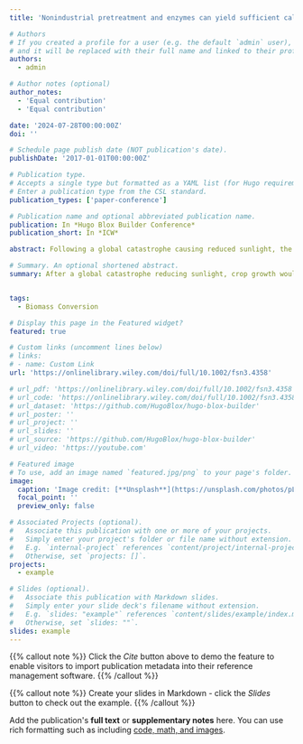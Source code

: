 ```yaml
---
title: 'Nonindustrial pretreatment and enzymes can yield sufficient calories from lignocellulosic biomass for human survival'

# Authors
# If you created a profile for a user (e.g. the default `admin` user), write the username (folder name) here
# and it will be replaced with their full name and linked to their profile.
authors:
  - admin

# Author notes (optional)
author_notes:
  - 'Equal contribution'
  - 'Equal contribution'

date: '2024-07-28T00:00:00Z'
doi: ''

# Schedule page publish date (NOT publication's date).
publishDate: '2017-01-01T00:00:00Z'

# Publication type.
# Accepts a single type but formatted as a YAML list (for Hugo requirements).
# Enter a publication type from the CSL standard.
publication_types: ['paper-conference']

# Publication name and optional abbreviated publication name.
publication: In *Hugo Blox Builder Conference*
publication_short: In *ICW*

abstract: Following a global catastrophe causing reduced sunlight, the environment would become unfavorable for crop growth. Under such conditions, people might need to convert inedible plant biomass into food to meet their daily nutritional requirements. However, the possibility of converting biomass into food under low-resource conditions has not been thoroughly studied. To address this uncertainty, we evaluated the potential for using resources available in a typical household to extract sugars from willow biomass and meet the carbohydrate needs of an adult. Grinding willow biomass in a household blender for 24 min produced willow particles similar to those produced in a laboratory-scale Wiley mill. Thermal treatments of these particles with hot water extraction, pressure cooking, or microwaving only extracted 0.5%–0.8% (w/w) glucose from the biomass. Household acid or alkali treatments yielded only 0.5% (w/w) glucose. These sugar yields would be insufficient to provide nutrition to an adult. In contrast, enzymatic hydrolysis of pretreated willow at 50°C for 72 h yielded 2%–8% (w/w) glucose, and pretreating willow with sodium hydroxide and pressure before enzymatic treatment increased glucose yields to 28% (w/w). With this pretreatment approach and subsequent enzymatic conversion, ~1.4 kg of biomass/day could potentially fulfill the energy needs of an adult under post-catastrophic conditions. We posit that while biomass can be successfully pretreated for enzymatic deconstruction at a household level, producing sufficient enzymes for efficient sugar extraction from inedible plant biomass in a post-catastrophic environment might not be feasible at the household scale, thus requiring community-scale infrastructure and coordination.

# Summary. An optional shortened abstract.
summary: After a global catastrophe reducing sunlight, crop growth would suffer, requiring alternative food sources like inedible plant biomass. This study examined whether typical household resources could convert willow biomass into edible sugars. While basic methods like grinding, heating, and chemical treatments extracted less than 1% glucose, enzymatic hydrolysis—especially after sodium hydroxide pretreatment—yielded up to 28% glucose. This could meet an adult’s energy needs with ~1.4 kg of biomass daily. However, producing the necessary enzymes at home is likely unfeasible, suggesting a need for community-level solutions.


tags:
  - Biomass Conversion

# Display this page in the Featured widget?
featured: true

# Custom links (uncomment lines below)
# links:
# - name: Custom Link
url: 'https://onlinelibrary.wiley.com/doi/full/10.1002/fsn3.4358'

# url_pdf: 'https://onlinelibrary.wiley.com/doi/full/10.1002/fsn3.4358'
# url_code: 'https://onlinelibrary.wiley.com/doi/full/10.1002/fsn3.4358'
# url_dataset: 'https://github.com/HugoBlox/hugo-blox-builder'
# url_poster: ''
# url_project: ''
# url_slides: ''
# url_source: 'https://github.com/HugoBlox/hugo-blox-builder'
# url_video: 'https://youtube.com'

# Featured image
# To use, add an image named `featured.jpg/png` to your page's folder.
image:
  caption: 'Image credit: [**Unsplash**](https://unsplash.com/photos/pLCdAaMFLTE)'
  focal_point: ''
  preview_only: false

# Associated Projects (optional).
#   Associate this publication with one or more of your projects.
#   Simply enter your project's folder or file name without extension.
#   E.g. `internal-project` references `content/project/internal-project/index.md`.
#   Otherwise, set `projects: []`.
projects:
  - example

# Slides (optional).
#   Associate this publication with Markdown slides.
#   Simply enter your slide deck's filename without extension.
#   E.g. `slides: "example"` references `content/slides/example/index.md`.
#   Otherwise, set `slides: ""`.
slides: example
---
```


{{% callout note %}}
Click the _Cite_ button above to demo the feature to enable visitors to import publication metadata into their reference management software.
{{% /callout %}}

{{% callout note %}}
Create your slides in Markdown - click the _Slides_ button to check out the example.
{{% /callout %}}

Add the publication's **full text** or **supplementary notes** here. You can use rich formatting such as including [code, math, and images](https://docs.hugoblox.com/content/writing-markdown-latex/).
